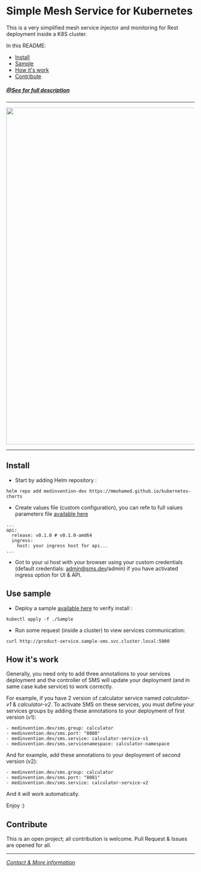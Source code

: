 # Simple Mesh Service for Kubernetes

This is a very simplified mesh service injector and monitoring for Rest deployment inside a K8S cluster.

In this README:

- [Install](#install)
- [Sample](#use-sample)
- [How it's work](#how-its-work)
- [Contribute](#contribute)

##### [@See for full description](https://blog.medinvention.dev/simple-mesh-service)

----

<img src="https://raw.githubusercontent.com/mmohamed/k8s-sms/master/UI/public/images/demo.gif" width="900">

---- 

## Install
- Start by adding Helm repository :
```
helm repo add medinvention-dev https://mmohamed.github.io/kubernetes-charts
```
- Create values file (custom configuration), you can refe to full values parameters file [available here](https://github.com/mmohamed/k8s-sms-helm/blob/master/values.yaml)
```
...
api:
  release: v0.1.0 # v0.1.0-amd64
  ingress:
    host: your ingress host for api...
...
```
- Got to your ui host with your browser using your custom credentials (default credentials: admin@sms.dev/admin) if you have activated ingress option for UI & API.

## Use sample
- Deploy a sample [available here](Sample) to verify install :
```
kubectl apply -f ./Sample
```
- Run some request (inside a cluster) to view services communication:
```
curl http://product-service.sample-sms.svc.cluster.local:5000
```
## How it's work
Generally, you need only to add three annotations to your services deployment and the controller of SMS will update your deployment (and in same case kube service) to work correctly.

For example, if you have 2 version of calculator service named *calculator-v1* & *calculator-v2*. To activate SMS on these services, you must define your services groups by adding these annotations to your deployment of first version (v1):
```
- medinvention.dev/sms.group: calculator
- medinvention.dev/sms.port: "8080"
- medinvention.dev/sms.service: calculator-service-v1
- medinvention.dev/sms.servicenamespace: calculator-namespace
```
And for example, add these annotations to your deployment of second version (v2):
```
- medinvention.dev/sms.group: calculator
- medinvention.dev/sms.port: "8081"
- medinvention.dev/sms.service: calculator-service-v2
```

And it will work automatically.

Enjoy :)

## Contribute
This is an open project; all contribution is welcome. Pull Request & Issues are opened for all.

---- 

[*Contact & More information*](https://blog.medinvention.dev)
